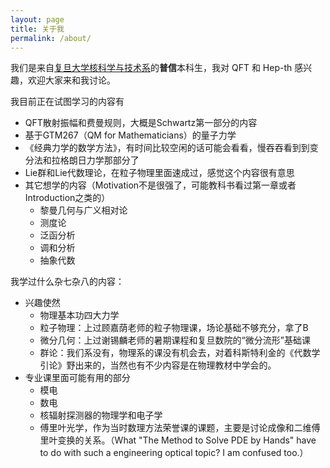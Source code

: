 ```yaml
---
layout: page
title: 关于我
permalink: /about/
---
```


<head>
    <script src="https://cdn.mathjax.org/mathjax/latest/MathJax.js?config=TeX-AMS-MML_HTMLorMML" type="text/javascript"></script>
    <script type="text/x-mathjax-config">
        MathJax.Hub.Config({
            tex2jax: {
            skipTags: ['script', 'noscript', 'style', 'textarea', 'pre'],
            inlineMath: [['$','$']]
            }
        });
    </script>
</head>

我们是来自[复旦大学核科学与技术系](https://imp.fudan.edu.cn/)的**普信**本科生，我对 QFT 和 Hep-th 感兴趣，欢迎大家来和我讨论。

我目前正在试图学习的内容有
* QFT散射振幅和费曼规则，大概是Schwartz第一部分的内容
* 基于GTM267（QM for Mathematicians）的量子力学
* 《经典力学的数学方法》，有时间比较空闲的话可能会看看，慢吞吞看到到变分法和拉格朗日力学那部分了
* Lie群和Lie代数理论，在粒子物理里面速成过，感觉这个内容很有意思
* 其它想学的内容（Motivation不是很强了，可能教科书看过第一章或者Introduction之类的）
  * 黎曼几何与广义相对论
  * 测度论
  * 泛函分析
  * 调和分析
  * 抽象代数

我学过什么杂七杂八的内容：
* 兴趣使然
  * 物理基本功四大力学
  * 粒子物理：上过顾嘉荫老师的粒子物理课，场论基础不够充分，拿了B
  * 微分几何：上过谢锡麟老师的暑期课程和复旦数院的“微分流形”基础课
  * 群论：我们系没有，物理系的课没有机会去，对着科斯特利金的《代数学引论》野出来的，当然也有不少内容是在物理教材中学会的。
* 专业课里面可能有用的部分
  * 模电
  * 数电
  * 核辐射探测器的物理学和电子学
  * 傅里叶光学，作为当时数理方法荣誉课的课题，主要是讨论成像和二维傅里叶变换的关系。（What "The Method to Solve PDE by Hands" have to do with such a engineering optical topic? I am confused too.）
